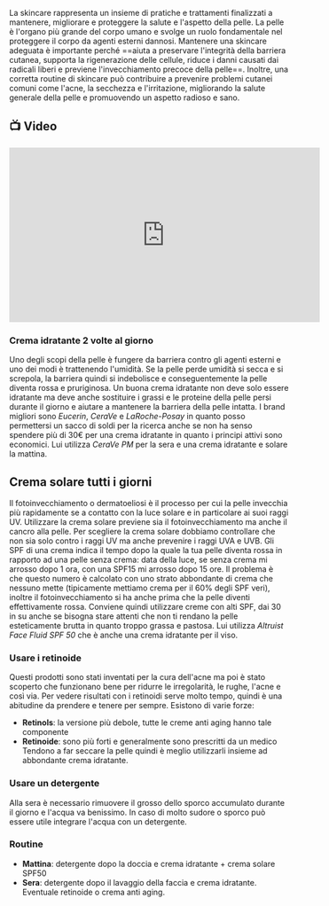 La skincare rappresenta un insieme di pratiche e trattamenti finalizzati a mantenere, migliorare e proteggere la salute e l'aspetto della pelle.
La pelle è l'organo più grande del corpo umano e svolge un ruolo fondamentale nel proteggere il corpo da agenti esterni dannosi. Mantenere una skincare adeguata è importante perché ==aiuta a preservare l'integrità della barriera cutanea, supporta la rigenerazione delle cellule, riduce i danni causati dai radicali liberi e previene l'invecchiamento precoce della pelle==.
Inoltre, una corretta routine di skincare può contribuire a prevenire problemi cutanei comuni come l'acne, la secchezza e l'irritazione, migliorando la salute generale della pelle e promuovendo un aspetto radioso e sano.
## 📺 Video
<div class="iframe-container">
  <iframe width="560" height="315" src="https://www.youtube.com/embed/OrElyY7MFVs" title="YouTube video player" frameborder="0" allow="accelerometer; autoplay; clipboard-write; encrypted-media; gyroscope; picture-in-picture" allowfullscreen></iframe>
</div>

### Crema idratante 2 volte al giorno
Uno degli scopi della pelle è fungere da barriera contro gli agenti esterni e uno dei modi è trattenendo l'umidità.
Se la pelle perde umidità si secca e si screpola, la barriera quindi si indebolisce e conseguentemente la pelle diventa rossa e pruriginosa.
Un buona crema idratante non deve solo essere idratante ma deve anche sostituire i grassi e le proteine della pelle persi durante il giorno e aiutare a mantenere la barriera della pelle intatta.
I brand migliori sono *Eucerin*, *CeraVe* e *LaRoche-Posay* in quanto posso permettersi un sacco di soldi per la ricerca anche se non ha senso spendere più di 30€ per una crema idratante in quanto i principi attivi sono economici.
Lui utilizza *CeraVe PM* per la sera e una crema idratante e solare la mattina.

## Crema solare tutti i giorni
Il fotoinvecchiamento o dermatoeliosi è il processo per cui la pelle invecchia più rapidamente se a contatto con la luce solare e in particolare ai suoi raggi UV.
Utilizzare la crema solare previene sia il fotoinvecchiamento ma anche il cancro alla pelle.
Per scegliere la crema solare dobbiamo controllare che non sia solo contro i raggi UV ma anche prevenire i raggi UVA e UVB.
Gli SPF di una crema indica il tempo dopo la quale la tua pelle diventa rossa in rapporto ad una pelle senza crema: data della luce, se senza crema mi arrosso dopo 1 ora, con una SPF15 mi arrosso dopo 15 ore.
Il problema è che questo numero è calcolato con uno strato abbondante di crema che nessuno mette (tipicamente mettiamo crema per il 60% degli SPF veri), inoltre il fotoinvecchiamento si ha anche prima che la pelle diventi effettivamente rossa.
Conviene quindi utilizzare creme con alti SPF, dai 30 in su anche se bisogna stare attenti che non ti rendano la pelle esteticamente brutta in quanto troppo grassa e pastosa.
Lui utilizza *Altruist Face Fluid SPF 50* che è anche una crema idratante per il viso.

### Usare i retinoide
Questi prodotti sono stati inventati per la cura dell'acne ma poi è stato scoperto che funzionano bene per ridurre le irregolarità, le rughe, l'acne e così via.
Per vedere risultati con i retinoidi serve molto tempo, quindi è una abitudine da prendere e tenere per sempre.
Esistono di varie forze:
* **Retinols**: la versione più debole, tutte le creme anti aging hanno tale componente
* **Retinoide**: sono più forti e generalmente sono prescritti da un medico
Tendono a far seccare la pelle quindi è meglio utilizzarli insieme ad abbondante crema idratante.

### Usare un detergente
Alla sera è necessario rimuovere il grosso dello sporco accumulato durante il giorno e l'acqua va benissimo.
In caso di molto sudore o sporco può essere utile integrare l'acqua con un detergente.

### Routine
* **Mattina**: detergente dopo la doccia e  crema idratante + crema solare SPF50
* **Sera**: detergente dopo il lavaggio della faccia e crema idratante. Eventuale retinoide o crema anti aging.
